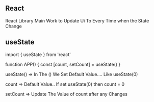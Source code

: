 ## React
React Library Main Work to Update Ui To Every Time when the State Change

## useState
import { useState } from 'react'

function APP() {
  const [count, setCount] = useState()
}


useState() => In The () We Set Default Value.... Like useState(0)

count => Default Value..  If set useState(0) then count = 0

setCount => Update The Value of count after any Changes